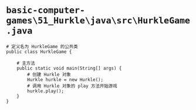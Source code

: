# `basic-computer-games\51_Hurkle\java\src\HurkleGame.java`

```
# 定义名为 HurkleGame 的公共类
public class HurkleGame {

    # 主方法
    public static void main(String[] args) {
        # 创建 Hurkle 对象
        Hurkle hurkle = new Hurkle();
        # 调用 Hurkle 对象的 play 方法开始游戏
        hurkle.play();
    }
}
```